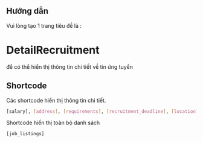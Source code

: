 ## Hướng dẫn

Vui lòng tạo 1 trang tiêu đề là : <h1>DetailRecruitment</h1> để có thể hiển thị thông tin chi tiết về tin ứng tuyển

## Shortcode

Các shortcode hiển thị thông tin chi tiết.

```bash
[salary], [address], [requirements], [recruitment_deadline], [location], [amount], [working_time], [position]
```

Shortcode hiển thị toàn bộ danh sách

```bash
[job_listings]
```
